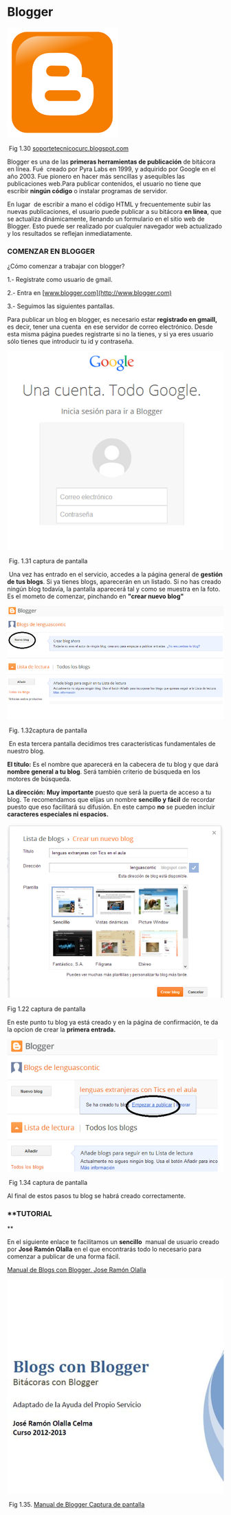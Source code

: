# Blogger


![](img/Blogger.svg.png)


 Fig 1.30 [soportetecnicocurc.blogspot.com](http://www.google.es/url?sa=i&rct=j&q=&esrc=s&source=images&cd=&cad=rja&docid=E8x8O_7a3KZMiM&tbnid=6HSHcIYgp1JPdM:&ved=0CAQQjB0&url=http%3A%2F%2Fsoportetecnicocurc.blogspot.com%2F2013%2F03%2Fcomo-crear-un-blog-en-blogger.html&ei=zet5UrvHCqO80QXBlYGIDQ&bvm=bv.55980276,d.d2k&psig=AFQjCNF19pAFFWuKH1UOYJTLY4_RmZZIow&ust=1383808310618628)

Blogger es una de las **primeras herramientas de publicación** de bitácora en línea. Fué  creado por Pyra Labs en 1999, y adquirido por Google en el año 2003. Fue pionero en hacer más sencillas y asequibles las publicaciones web.Para publicar contenidos, el usuario no tiene que escribir **ningún código** o instalar programas de servidor.

En lugar  de escribir a mano el código HTML y frecuentemente subir las nuevas publicaciones, el usuario puede publicar a su bitácora **en línea**, que se actualiza dinámicamente, llenando un formulario en el sitio web de Blogger. Esto puede ser realizado por cualquier navegador web actualizado y los resultados se reflejan inmediatamente.

### COMENZAR EN BLOGGER

¿Cómo comenzar a trabajar con blogger?

1.- Regístrate como usuario de gmail.

2.- Entra en [www.blogger.com](http://www.blogger.com)

3.- Seguimos las siguientes pantallas.

Para publicar un blog en blogger, es necesario estar **registrado en gmaill,** es decir, tener una cuenta  en ese servidor de correo electrónico. Desde esta misma página puedes registrarte si no la tienes, y si ya eres usuario sólo tienes que introducir tu id y contraseña. 


![](img/bloggerdef1.png)


 Fig. 1.31 captura de pantalla

 Una vez has entrado en el servicio, accedes a la página general de **gestión de tus blogs**. Si ya tienes blogs, aparecerán en un listado. Si no has creado ningún blog todavía, la pantalla aparecerá tal y como se muestra en la foto. Es el mometo de comenzar, pinchando en **"crear nuevo blog"**


![](img/bloggerdef2.png)


 Fig. 1.32captura de pantalla

 En esta tercera pantalla decidimos tres características fundamentales de nuestro blog. 

**El título:** Es el nombre que aparecerá en la cabecera de tu blog y que dará **nombre general a tu blog**. Será también criterio de búsqueda en los motores de búsqueda.

**La dirección:** **Muy importante** puesto que será la puerta de acceso a tu blog. Te recomendamos que elijas un nombre **sencillo y fácil** de recordar puesto que eso facilitará su difusión. En este campo **no** se pueden incluir **caracteres especiales ni espacios.**


![](img/bloggerdef3.png)


Fig 1.22 captura de pantalla

En este punto tu blog ya está creado y en la página de confirmación, te da la opcion de crear la **primera entrada.**


![](img/bloggerdef4.png)


 Fig 1.34 captura de pantalla

Al final de estos pasos tu blog se habrá creado correctamente.

### **TUTORIAL  
**

En el siguiente enlace te facilitamos un **sencillo**  manual de usuario creado por **José Ramón Olalla** en el que encontrarás todo lo necesario para comenzar a publicar de una forma fácil.

[Manual de Blogs con Blogger. Jose Ramón Olalla](http://www.catedu.es/facilytic/wp-content/uploads/2013/10/blogger.pdf)


![](img/manual_blogger_olalla.JPG)


 Fig 1.35. [Manual de Blogger Captura de pantalla](http://www.catedu.es/facilytic/wp-content/uploads/2013/10/blogger.pdf)

